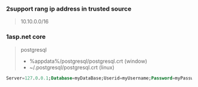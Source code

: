 ### 2support rang ip address in trusted source
> 10.10.0.0/16
### 1asp.net core
> postgresql 
> - %appdata%/postgresql/postgresql.crt   (window)
> - ~/.postgresql/postgresql.crt   (linux)
```sql
Server=127.0.0.1;Database=myDataBase;Userid=myUsername;Password=myPassword;Integrated Security=true;Pooling=true;Trust Server Certificate=true;SslMode=Require;
```
